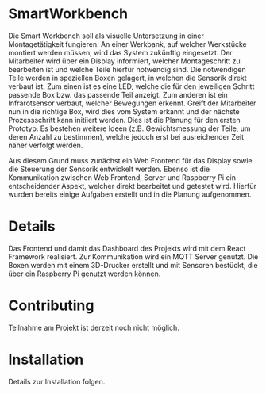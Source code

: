 # SmartWorkbench
Die Smart Workbench soll als visuelle Untersetzung in einer Montagetätigkeit fungieren. An einer Werkbank, auf welcher Werkstücke montiert werden müssen, wird das System zukünftig eingesetzt. Der Mitarbeiter wird über ein Display informiert, welcher Montageschritt zu bearbeiten ist und welche Teile hierfür notwendig sind. Die notwendigen Teile werden in speziellen Boxen gelagert, in welchen die Sensorik direkt verbaut ist. Zum einen ist es eine LED, welche die für den jeweiligen Schritt passende Box bzw. das passende Teil anzeigt. Zum anderen ist ein Infrarotsensor verbaut, welcher Bewegungen erkennt. Greift der Mitarbeiter nun in die richtige Box, wird dies vom System erkannt und der nächste Prozessschritt kann initiiert werden. Dies ist die Planung für den ersten Prototyp. Es bestehen weitere Ideen (z.B. Gewichtsmessung der Teile, um deren Anzahl zu bestimmen), welche jedoch erst bei ausreichender Zeit näher verfolgt werden.

Aus diesem Grund muss zunächst ein Web Frontend für das Display sowie die Steuerung der Sensorik entwickelt werden. Ebenso ist die Kommunikation zwischen Web Frontend, Server und Raspberry Pi ein entscheidender Aspekt, welcher direkt bearbeitet und getestet wird. Hierfür wurden bereits einige Aufgaben erstellt und in die Planung aufgenommen.

# Details
Das Frontend und damit das Dashboard des Projekts wird mit dem React Framework realisiert. 
Zur Kommunikation wird ein MQTT Server genutzt. 
Die Boxen werden mit einem 3D-Drucker erstellt und mit Sensoren bestückt, die über ein Raspberry Pi genutzt werden können. 

# Contributing
Teilnahme am Projekt ist derzeit noch nicht möglich.

# Installation
Details zur Installation folgen.